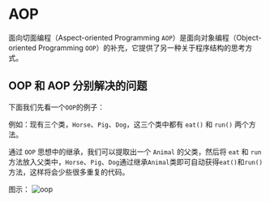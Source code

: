 # AOP 

面向切面编程（Aspect-oriented Programming `AOP`）是面向对象编程（Object-oriented Programming `OOP`）的补充，它提供了另一种关于程序结构的思考方式。

## OOP 和 AOP 分别解决的问题

下面我们先看一个`OOP`的例子：

例如：现有三个类，`Horse`、`Pig`、`Dog`，这三个类中都有 `eat()` 和 `run()` 两个方法。

通过 `OOP` 思想中的继承，我们可以提取出一个 `Animal` 的父类，然后将 `eat` 和 `run` 方法放入父类中，`Horse`、`Pig`、`Dog`通过继承`Animal`类即可自动获得`eat()`和`run()`方法，这样将会少些很多重复的代码。

图示：
![oop](/img/spring/oop.png)
